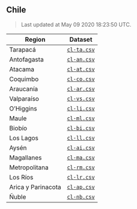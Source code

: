 ## Chile

> Last updated at May 09 2020 18:23:50 UTC.


| Region             | Dataset                  |
| ------------------ | ------------------------ |
| Tarapacá           | [`cl-ta.csv`](cl-ta.csv) |
| Antofagasta        | [`cl-an.csv`](cl-an.csv) |
| Atacama            | [`cl-at.csv`](cl-at.csv) |
| Coquimbo           | [`cl-co.csv`](cl-co.csv) |
| Araucanía          | [`cl-ar.csv`](cl-ar.csv) |
| Valparaíso         | [`cl-vs.csv`](cl-vs.csv) |
| O’Higgins          | [`cl-li.csv`](cl-li.csv) |
| Maule              | [`cl-ml.csv`](cl-ml.csv) |
| Biobío             | [`cl-bi.csv`](cl-bi.csv) |
| Los Lagos          | [`cl-ll.csv`](cl-ll.csv) |
| Aysén              | [`cl-ai.csv`](cl-ai.csv) |
| Magallanes         | [`cl-ma.csv`](cl-ma.csv) |
| Metropolitana      | [`cl-rm.csv`](cl-rm.csv) |
| Los Ríos           | [`cl-lr.csv`](cl-lr.csv) |
| Arica y Parinacota | [`cl-ap.csv`](cl-ap.csv) |
| Ñuble              | [`cl-nb.csv`](cl-nb.csv) |


